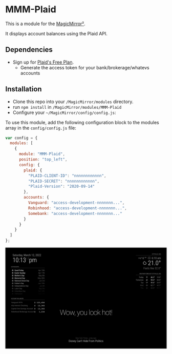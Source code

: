 # MMM-Plaid

This is a module for the [MagicMirror²](https://github.com/MichMich/MagicMirror/).

It displays account balances using the Plaid API.

## Dependencies

 - Sign up for [Plaid's Free Plan](https://plaid.com/pricing/).
   - Generate the access token for your bank/brokerage/whatevs accounts
## Installation

 - Clone this repo into your `/MagicMirror/modules` directory.
 - run `npm install` in `/MagicMirror/modules/MMM-Plaid`
 - Configure your `~/MagicMirror/config/config.js`:

To use this module, add the following configuration block to the modules array in the `config/config.js` file:

```js
var config = {
  modules: [
    {
      module: "MMM-Plaid",
      position: "top_left",
      config: {
        plaid: {
          "PLAID-CLIENT-ID": "nnnnnnnnnnnn",
          "PLAID-SECRET": "nnnnnnnnnnnn",
          "Plaid-Version": "2020-09-14"
        },
        accounts: {
          Vanguard: "access-development-nnnnnnn...",
          Robinhood: "access-development-nnnnnnn...",
          Somebank: "access-development-nnnnnnn..."
        }
      }
    }
  ]
};
```

![MMD-Plaid Screenshot](https://raw.githubusercontent.com/joemaddalone/mmm-plaid/master/screenshot.png)

